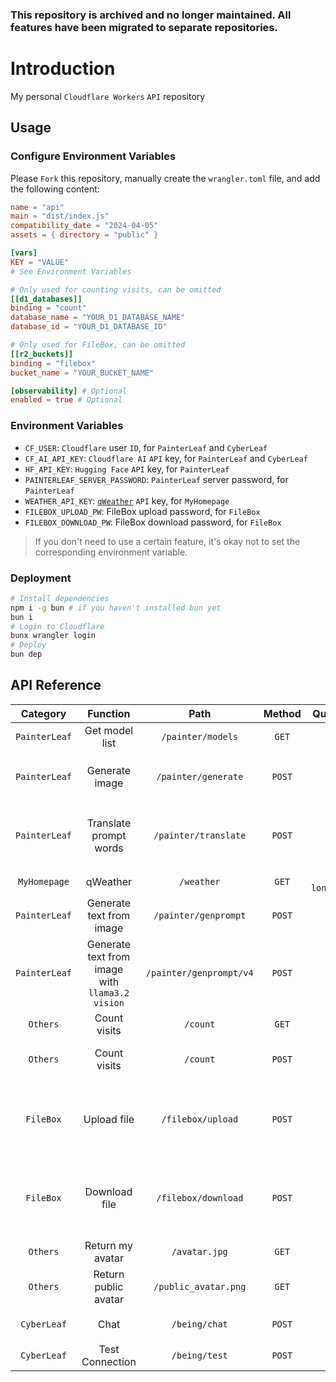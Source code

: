 ### This repository is archived and no longer maintained. All features have been migrated to separate repositories.

# Introduction

My personal `Cloudflare Workers` `API` repository

## Usage

### Configure Environment Variables

Please `Fork` this repository, manually create the `wrangler.toml` file, and add the following content:

```toml
name = "api"
main = "dist/index.js"
compatibility_date = "2024-04-05"
assets = { directory = "public" }

[vars]
KEY = "VALUE"
# See Environment Variables

# Only used for counting visits, can be omitted
[[d1_databases]]
binding = "count"
database_name = "YOUR_D1_DATABASE_NAME"
database_id = "YOUR_D1_DATABASE_ID"

# Only used for FileBox, can be omitted
[[r2_buckets]]
binding = "filebox"
bucket_name = "YOUR_BUCKET_NAME"

[observability] # Optional
enabled = true # Optional
```

### Environment Variables

- `CF_USER`: `Cloudflare` user `ID`, for `PainterLeaf` and `CyberLeaf`
- `CF_AI_API_KEY`: `Cloudflare AI` `API` key, for `PainterLeaf` and `CyberLeaf`
- `HF_API_KEY`: `Hugging Face` `API` key, for `PainterLeaf`
- `PAINTERLEAF_SERVER_PASSWORD`: `PainterLeaf` server password, for `PainterLeaf`
- `WEATHER_API_KEY`: [`qWeather`](https://dev.qweather.com/docs/api) `API` key, for `MyHomepage`
- `FILEBOX_UPLOAD_PW`: FileBox upload password, for `FileBox`
- `FILEBOX_DOWNLOAD_PW`: FileBox download password, for `FileBox`

> If you don't need to use a certain feature, it's okay not to set the corresponding environment variable.

### Deployment

```bash
# Install dependencies
npm i -g bun # if you haven't installed bun yet
bun i
# Login to Cloudflare
bunx wrangler login
# Deploy
bun dep
```

## API Reference
| Category | Function | Path | Method | Query Parameters | Request Body | Response |
| :---: | :---: | :---: | :---: | :---: | :---: | :---: |
| `PainterLeaf` | Get model list | `/painter/models` | `GET` | - | - | `application/json` |
| `PainterLeaf` | Generate image | `/painter/generate` | `POST` | - | `prompt`: prompt words<br>`model`: model name<br>If img2img: `image: Array.from(uint8Array)` | `image/png` |
| `PainterLeaf` | Translate prompt words | `/painter/translate` | `POST` | - | `text`: text<br>`source_lang`: source language<br>`target_lang`: target language | `application/json` |
| `MyHomepage` | qWeather | `/weather` | `GET` | `location`: `longitude,latitude` | - | `application/json` |
| `PainterLeaf` | Generate text from image | `/painter/genprompt` | `POST` | - | `image: Array.from(uint8Array)` | `application/json` |
| `PainterLeaf` | Generate text from image<br />with `llama3.2 vision` | `/painter/genprompt/v4` | `POST` | - | `image: Array.from(uint8Array)` | `application/json` |
| `Others` | Count visits | `/count` | `GET` | - | - | `text/javascript` |
| `Others` | Count visits | `/count` | `POST` | - | `hostname`: domain name<br>`unique`: whether to count as unique visitors | `application/json` |
| `FileBox` | Upload file | `/filebox/upload` | `POST` | - | `key`: pickup code<br>`filename`: file name<br>`password`: upload password<br>`file`: base64 encoded file | `application/json` |
| `FileBox` | Download file | `/filebox/download` | `POST` | - | `key`: pickup code<br>`password`: download password<br>`shouldDelete`: whether to delete the file<br>`filetype`: `file` or `text` | `application/json` |
| `Others` | Return my avatar | `/avatar.jpg` | `GET` | - | - | `image/jpeg` |
| `Others` | Return public avatar | `/public_avatar.png` | `GET` | - | - | `image/png` |
| `CyberLeaf` | Chat | `/being/chat` | `POST` | - | `messages: { role: string, content: string }[]` | `application/json` |
| `CyberLeaf` | Test Connection | `/being/test` | `POST` | - | `msg: 'ping'` | `msg: 'pong'` |
